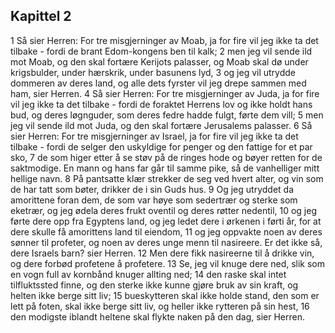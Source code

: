 ## Kapittel 2

1 Så sier Herren: For tre misgjerninger av Moab, ja for fire vil jeg ikke ta det tilbake - fordi de brant Edom-kongens ben til kalk;
2 men jeg vil sende ild mot Moab, og den skal fortære Kerijots palasser, og Moab skal dø under krigsbulder, under hærskrik, under basunens lyd,
3 og jeg vil utrydde dommeren av deres land, og alle dets fyrster vil jeg drepe sammen med ham, sier Herren.
4 Så sier Herren: For tre misgjerninger av Juda, ja for fire vil jeg ikke ta det tilbake - fordi de foraktet Herrens lov og ikke holdt hans bud, og deres løgnguder, som deres fedre hadde fulgt, førte dem vill;
5 men jeg vil sende ild mot Juda, og den skal fortære Jerusalems palasser.
6 Så sier Herren: For tre misgjerninger av Israel, ja for fire vil jeg ikke ta det tilbake - fordi de selger den uskyldige for penger og den fattige for et par sko,
7 de som higer etter å se støv på de ringes hode og bøyer retten for de saktmodige. En mann og hans far går til samme pike, så de vanhelliger mitt hellige navn.
8 På pantsatte klær strekker de seg ved hvert alter, og vin som de har tatt som bøter, drikker de i sin Guds hus.
9 Og jeg utryddet da amorittene foran dem, de som var høye som sedertrær og sterke som eketrær, og jeg ødela deres frukt oventil og deres røtter nedentil,
10 og jeg førte dere opp fra Egyptens land, og jeg ledet dere i ørkenen i førti år, for at dere skulle få amorittens land til eiendom,
11 og jeg oppvakte noen av deres sønner til profeter, og noen av deres unge menn til nasireere. Er det ikke så, dere Israels barn? sier Herren.
12 Men dere fikk nasireerne til å drikke vin, og dere forbød profetene å profetere.
13 Se, jeg vil knuge dere ned, slik som en vogn full av kornbånd knuger allting ned;
14 den raske skal intet tilfluktssted finne, og den sterke ikke kunne gjøre bruk av sin kraft, og helten ikke berge sitt liv;
15 bueskytteren skal ikke holde stand, den som er lett på foten, skal ikke berge sitt liv, og heller ikke rytteren på sin hest,
16 den modigste iblandt heltene skal flykte naken på den dag, sier Herren.
